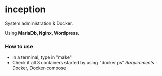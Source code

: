 # inception
System administration & Docker.

Using **MariaDb, Nginx, Wordpress.**

### How to use
- In a terminal, type in "make"
- Check if all 3 containers started by using "docker ps"
*Requirements* : Docker, Docker-compose

